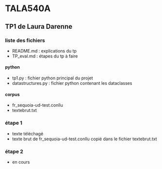 # TALA540A

## TP1 de Laura Darenne

### liste des fichiers
- README.md : explications du tp
- TP_eval.md : étapes du tp à faire

#### python
- tp1.py : fichier python principal du projet
- datastructures.py : fichier python contenant les dataclasses

#### corpus
- fr_sequoia-ud-test.conllu  
- textebrut.txt  

### étape 1
- texte téléchagé
- texte brut de fr_sequoia-ud-test.conllu copié dans le fichier textebrut.txt

### étape 2
- en cours